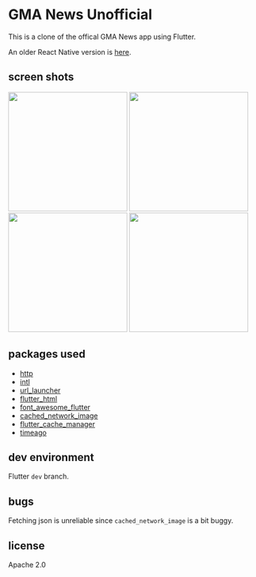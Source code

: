 # GMA News Unofficial

This is a clone of the offical GMA News app using Flutter.

An older React Native version is [here](https://github.com/hush2/gma-news-unofficial).

## screen shots

<p float="left">
	<img src="https://hush2.bitbucket.io/images/screenshots/gma_news_unofficial/large1.png" width="240">
	<img src="https://hush2.bitbucket.io/images/screenshots/gma_news_unofficial/large4.png" width="240">
	<img src="https://hush2.bitbucket.io/images/screenshots/gma_news_unofficial/large2.png" width="240">
	<img src="https://hush2.bitbucket.io/images/screenshots/gma_news_unofficial/large3.png" width="240">
</p>

## packages used

- [http](https://pub.dartlang.org/packages/http)
- [intl](https://pub.dartlang.org/packages/intl)
- [url_launcher](https://pub.dartlang.org/packages/url_launcher)
- [flutter_html](https://pub.dartlang.org/packages/flutter_html)
- [font_awesome_flutter](https://pub.dartlang.org/packages/font_awesome_flutter)
- [cached_network_image](https://pub.dartlang.org/packages/cached_network_image)
- [flutter_cache_manager](https://pub.dartlang.org/packages/flutter_cache_manager)
- [timeago](https://pub.dartlang.org/packages/timeago)

## dev environment

Flutter `dev` branch.

## bugs

Fetching json is unreliable since `cached_network_image` is a bit buggy.

## license
Apache 2.0
